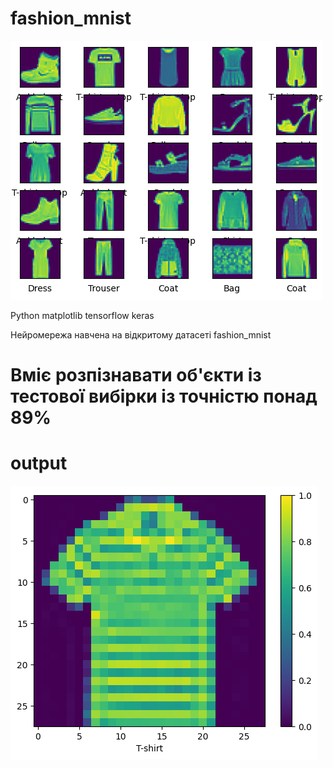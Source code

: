 # fashion_mnist

![Image alt](https://github.com/kibbbercat/fashion_mnist/blob/main/img/output.png)

Python
matplotlib
tensorflow 
keras

Нейромережа навчена на відкритому датасеті fashion_mnist 

# Вміє розпізнавати об'єкти із тестової вибірки із точністю понад 89%

# output
![Image alt](https://github.com/kibbbercat/fashion_mnist/blob/main/img/output_T-shirt.png)
